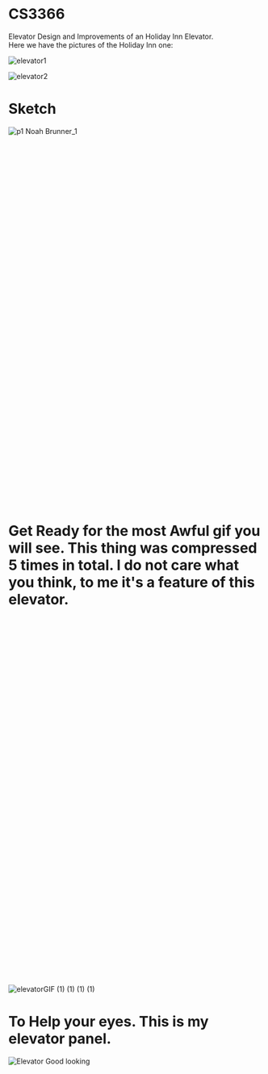 # CS3366

Elevator Design and Improvements of an Holiday Inn Elevator. <br />
Here we have the pictures of the Holiday Inn one:

![elevator1](https://user-images.githubusercontent.com/61167088/191563061-4dfc0df4-11f0-474e-81cc-9966b8e56f96.png)

![elevator2](https://user-images.githubusercontent.com/61167088/191563678-84003e48-a0c2-4fee-84e4-de981cb41719.png)


# Sketch

![p1 Noah Brunner_1](https://user-images.githubusercontent.com/61167088/191605003-8e5979b7-22ea-423c-bff0-03cc62225aca.png)


<br /> <br /> <br /> <br /> <br /> <br /> <br />
<br /> <br /> <br /> <br /> <br /> <br /> <br />
<br /> <br /> <br /> <br /> <br /> <br /> <br />
<br /> <br /> <br /> <br /> <br /> <br /> <br />
<br /> <br /> <br /> <br /> <br /> <br /> <br />
<br /> <br /> <br /> <br /> <br /> <br /> <br />


# Get Ready for the most Awful gif you will see. This thing was compressed 5 times in total. I do not care what you think, to me it's a feature of this elevator.

<br /> <br /> <br /> <br /> <br /> <br /> <br />
<br /> <br /> <br /> <br /> <br /> <br /> <br />
<br /> <br /> <br /> <br /> <br /> <br /> <br />
<br /> <br /> <br /> <br /> <br /> <br /> <br />
<br /> <br /> <br /> <br /> <br /> <br /> <br />
<br /> <br /> <br /> <br /> <br /> <br /> <br />

![elevatorGIF (1) (1) (1) (1)](https://user-images.githubusercontent.com/61167088/191589856-c8da80c1-9775-481c-a938-6b17596f9498.gif)

# To Help your eyes. This is my elevator panel.

![Elevator Good looking](https://user-images.githubusercontent.com/61167088/191605373-54e909e6-fe3b-4116-a08a-b82988250b2b.PNG)


